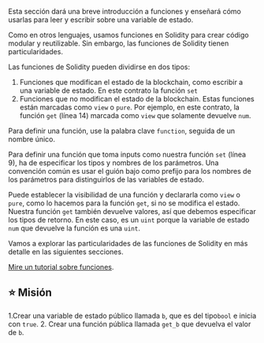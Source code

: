 Esta sección dará una breve introducción a funciones y enseñará cómo usarlas para leer y escribir sobre una variable de estado. 

Como en otros lenguajes, usamos funciones en Solidity para crear código modular y reutilizable. Sin embargo, las funciones de Solidity tienen particularidades. 

Las funciones de Solidity pueden dividirse en dos tipos:

1. Funciones que modifican el estado de la blockchain, como escribir a una variable de estado. 
En este contrato la función `set` 
2. Funciones que no modifican el estado de la blockchain. Estas funciones están marcadas como `view` o `pure`. Por ejemplo, en este contrato, la función `get` (línea 14) marcada como `view` que solamente devuelve `num`.

Para definir una función, use la palabra clave `function`, seguida de un nombre único. 

Para definir una función que toma inputs como nuestra función `set` (línea 9), ha de especificar los tipos y nombres de los parámetros. Una convención común es usar el guión bajo como prefijo para los nombres de los parámetros para distinguirlos de las variables de estado. 

Puede establecer la visibilidad de una función y declararla como `view` o `pure`, como lo hacemos para la función `get`, si no se modifica el estado. Nuestra función `get` también devuelve valores, así que debemos especificar los tipos de retorno. En este caso, es un `uint` porque la variable de estado `num` que devuelve la función es una `uint`. 

Vamos a explorar las particularidades de las funciones de Solidity en más detalle en las siguientes secciones.

<a href="https://www.youtube.com/watch?v=Mm6834AAY00" target="_blank">Mire un tutorial sobre funciones</a></a>.

## ⭐️ Misión
1.Crear una variable de estado público llamada `b`, que es del tipo`bool` e inicia con `true`.
2. Crear una función pública llamada `get_b` que devuelva el valor de  `b`.
